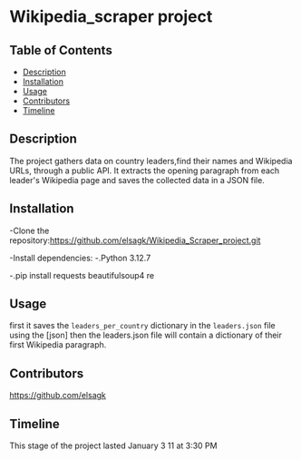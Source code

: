 # Wikipedia_scraper project

## Table of Contents

- [Description](#description)
- [Installation](#installation)
- [Usage](#usage)
- [Contributors](#contributors)
- [Timeline](#timeline)

## Description

The project gathers data on country leaders,find their names and Wikipedia URLs, through a public API. It extracts the opening paragraph from each leader's Wikipedia page and saves the collected data in a JSON file.

## Installation

-Clone the repository:https://github.com/elsagk/Wikipedia_Scraper_project.git

-Install dependencies:
-.Python 3.12.7

-.pip install requests beautifulsoup4 re

## Usage

first it saves the `leaders_per_country` dictionary in the `leaders.json` file using the [json] then
the leaders.json file will contain a dictionary of their first Wikipedia paragraph.

## Contributors

https://github.com/elsagk

## Timeline

This stage of the project lasted January 3 11 at 3:30 PM
